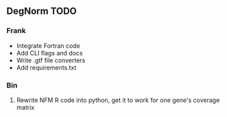 ## DegNorm TODO

### Frank
- Integrate Fortran code
- Add CLI flags and docs
- Write .gtf file converters
- Add requirements.txt


### Bin
1. Rewrite NFM R code into python, get it to work for one gene's coverage matrix